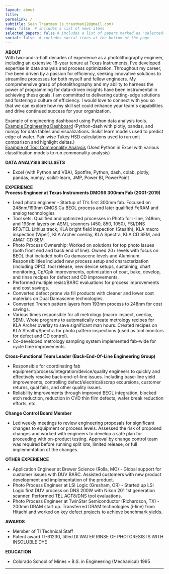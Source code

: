 ```yaml
---
layout: about
title: 
permalink: /
subtitle: Sean Trautman (s.trautman12@gmail.com)
news: false  # includes a list of news items
selected_papers: false # includes a list of papers marked as "selected={true}"
social: false  # includes social icons at the bottom of the page
---
```


**ABOUT**  
With two-and-a-half decades of experience as a photolithography engineer, including an extensive 18-year tenure at Texas Instruments, I've developed expertise in data analysis and process optimization. Throughout my career, I've been driven by a passion for efficiency, seeking innovative solutions to streamline processes for both myself and fellow engineers. My comprehensive grasp of photolithography and my ability to harness the power of programming for data-driven insights have been instrumental in achieving these goals. I am committed to delivering cutting-edge solutions and fostering a culture of efficiency. I would love to connect with you so that we can explore how my skill set could enhance your team's capabilities and drive continued success for your organization.  

Example of engineering dashboard using Python data analysis tools.     
[Example Engineering Dashboard](https://straut12.pythonanywhere.com/) (Python-dash with plotly, pandas, and numpy for data tables and visualizations. Scikit learn models used to predict edge of wafer. Pair-wise Tukey HSD calculations used to run unit comparison and highlight deltas.)  
[Example of Tool Commonality Analysis](https://seantrautman.com/ref/data-analysis/ml/) (Used Python in Excel with various classification models to run commonality analysis)    

**DATA ANALYSIS SKILLSETS**
* Excel (with Python and VBA), Spotfire, Python, dash, colab, plotly, pandas, numpy, scikit-learn, JMP, Power BI, PowerPoint  

**EXPERIENCE**  
**Process Engineer at Texas Instruments DMOS6 300mm Fab (2001-2019)**  
* Lead photo engineer - Startup of TI’s first 300mm fab. Focused on 248nm/193nm CMOS Cu BEOL process and later qualified FeRAM and analog technologies  
* Tool sets: Qualified and optimized processes in Photo for i-line, 248nm, and 193nm layers on ASML scanners (450, 850, 1050), FSI/DNS RF3/TEL Lithius track, KLA bright field inspection (Stealth), KLA macro inspection (Viper), KLA Archer overlay, KLA Spectra, KLA CD SEM, and AMAT CD SEM.
* Photo Process Ownership: Worked on solutions for top photo issues (both front end and back end of line).  Owned 20+ levels with focus on BEOL that included both Cu damascene levels and Aluminum.  Responsibilities included new process setup and characterization (including OPC), tool release, new device setups, sustaining, chart monitoring, Cp/Cpk improvements, optimization of coat, bake, develop, and rinse recipes for defect and CD improvements.
* Performed multiple resist/BARC evaluations for process improvements and cost savings. 
* Converted defect prone via fill products with cleaner and lower cost materials on Dual Damascene technologies.
* Converted Trench pattern layers from 193nm process to 248nm for cost savings.
* Various times responsible for all metrology (macro inspect, overlay, SEM).  Wrote programs to automatically create metrology recipes for KLA Archer overlay to save significant man hours.  Created recipes on KLA Stealth/Spectra for photo pattern inspections (used as tool monitors for defect and CD control).
* Co-developed metrology sampling system implemented fab-wide for cycle time improvements. 

**Cross-Functional Team Leader (Back-End-Of-Line Engineering Group)**  
* Responsible for coordinating fab equipment/process/integration/device/quality engineers to quickly and effectively resolve back-end-of-line issues.  Including base-line yield improvements, controlling defect/electrical/scrap excursions, customer returns, qual fails, and other quality issues.
* Reliability improvements through improved BEOL integration, blocked etch reduction, reduction in CVD thin film defects, wafer break reduction efforts, etc.

**Change Control Board Member**  
* Led weekly meetings to review engineering proposals for significant changes to equipment or process levels. Assessed the risk of proposed changes and worked with engineers to develop a safe plan for proceeding with on-product testing. Approval by change control team was required before running split lots, limited release, or full implementation of the changes.

**OTHER EXPERIENCE**  
* Application Engineer at Brewer Science (Rolla, MO) - Global support for customer issues with DUV BARC. Assisted customers with new product development and implementation of the product.
* Photo Process Engineer at LSI Logic (Gresham, OR) - Started up LSI Logic first DUV process on DNS 200W with Nikon 201 1st generation scanner.  Performed TEL ACT8/DNS tool evaluations.
* Photo Process Engineer at TwinStar Semiconductor (Richardson, TX) - 200mm DRAM start up. Transferred DRAM technologies (i-line) from Hitachi and worked on key defect projects to achieve benchmark yields.

**AWARDS**  
* Member of TI Technical Staff 
* Patent award TI-61230, titled DI WATER RINSE OF PHOTORESISTS WITH INSOLUBLE DYE 

**EDUCATION**
* Colorado School of Mines ▪ B.S. in Engineering (Mechanical) 1995


--------------------------------